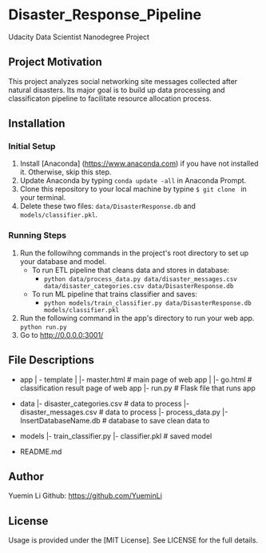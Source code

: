 # Disaster_Response_Pipeline
Udacity Data Scientist Nanodegree Project
## Project Motivation
This project analyzes social networking site messages collected after natural disasters. Its major goal is to build up data processing and classificaton pipeline to facilitate resource allocation process. 

## Installation
### Initial Setup
1. Install [Anaconda] (https://www.anaconda.com) if you have not installed it. Otherwise, skip this step.
2. Update Anaconda by typing `conda update -all` in Anaconda Prompt.
3. Clone this repository to your local machine by typine `$ git clone ` in your terminal. 
4. Delete these two files: `data/DisasterResponse.db` and `models/classifier.pkl`.
### Running Steps
1. Run the followihng commands in the project's root directory to set up your database and model.
   - To run ETL pipeline that cleans data and stores in database:
      - `python data/process_data.py data/disaster_messages.csv data/disaster_categories.csv data/DisasterResponse.db`
   - To run ML pipeline that trains classifier and saves:
      - `python models/train_classifier.py data/DisasterResponse.db models/classifier.pkl`
2. Run the following command in the app's directory to run your web app.
    `python run.py`
3. Go to http://0.0.0.0:3001/

## File Descriptions
- app
| - template
| |- master.html  # main page of web app
| |- go.html  # classification result page of web app
|- run.py  # Flask file that runs app

- data
|- disaster_categories.csv  # data to process 
|- disaster_messages.csv  # data to process
|- process_data.py
|- InsertDatabaseName.db   # database to save clean data to

- models
|- train_classifier.py
|- classifier.pkl  # saved model 

- README.md

## Author
Yuemin Li Github: https://github.com/YueminLi

## License
Usage is provided under the [MIT License]. See LICENSE for the full details.
